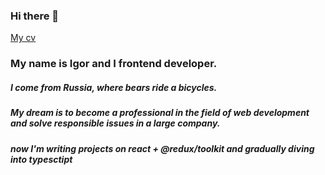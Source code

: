 ### Hi there 👋
[My cv](https://igor-sergeevich-po.github.io/rsschool-cv/cv)
### My name is Igor and I frontend developer.
##### *I come from Russia, where bears ride a bicycles.*

##### My dream is to become a professional in the field of web development and solve responsible issues in a large company.
##### now I'm writing projects on react + @redux/toolkit and gradually diving into typesctipt

<!--
**igor-sergeevich-po/igor-sergeevich-po** is a ✨ _special_ ✨ repository because its `README.md` (this file) appears on your GitHub profile.

Here are some ideas to get you started:

- 🔭 I’m currently working on ...
- 🌱 I’m currently learning ...
- 👯 I’m looking to collaborate on ...
- 🤔 I’m looking for help with ...
- 💬 Ask me about ...
- 📫 How to reach me: ...
- 😄 Pronouns: ...
- ⚡ Fun fact: ...
-->
